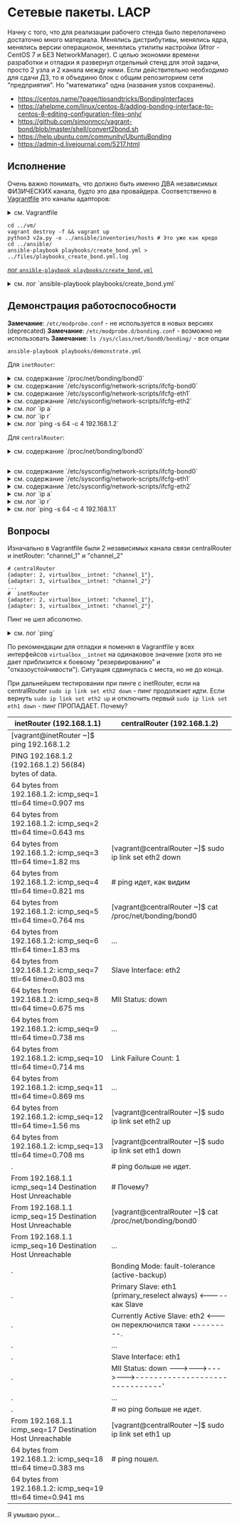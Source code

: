 #  Сетевые пакеты. LACP 

Начну c того, что для реализации рабочего стенда было перелопачено достаточно много материала. Менялись дистрибутивы, менялись ядра, менялись версии операционок, менялись утилиты настройки (Итог - CentOS 7 и БЕЗ NetworkManager). С целью экономии времени разработки и отладки я развернул отдельный стенд для этой задачи, просто 2 узла и 2 канала между ними. Если действительно необходимо для сдачи ДЗ, то я объединю блок с общим репозиторием сети "предприятия". Но "математика" одна (названия узлов сохранены).

* https://centos.name/?page/tipsandtricks/BondingInterfaces
* https://ahelpme.com/linux/centos-8/adding-bonding-interface-to-centos-8-editing-configuration-files-only/
* https://github.com/simonmcc/vagrant-bond/blob/master/shell/convert2bond.sh
* https://help.ubuntu.com/community/UbuntuBonding
* https://admin-d.livejournal.com/5217.html

## Исполнение

Очень важно понимать, что должно быть именно ДВА независимых ФИЗИЧЕСКИХ канала, будто это два провайдера. Соответственно в [Vagrantfile](./033_part2/vm/Vagrantfile) это каналы адапторов: 

<details><summary>см. Vagrantfile</summary>

```text
# -*- mode: ruby -*-
# vim: set ft=ruby :

MACHINES = {
    :inetRouter => {
        :box_name => "centos/7",
        :net => [
            {adapter: 2, virtualbox__intnet: "channel_1",},
            {adapter: 3, virtualbox__intnet: "channel_2",}
        ]
    },
    :centralRouter => {
        :box_name => "centos/7",
        :net => [
            {adapter: 2, virtualbox__intnet: "channel_1",},
            {adapter: 3, virtualbox__intnet: "channel_2",},
        ]
    },
}

Vagrant.configure("2") do |config|

    MACHINES.each do |boxname, boxconfig|
        config.gatling.rsync_on_startup = false
        config.vm.define boxname do |box|
            box.vm.provision "shell", run: "always", inline: <<-SHELL

                systemctl stop NetworkManager    # <--- No once anymore
                systemctl disable NetworkManager # <--- No once anymore

                systemctl enable network.service
                systemctl start network.service

            SHELL

            config.vm.provider "virtualbox" do |v|
                v.memory = 256
                v.cpus = 1
            end

            box.vm.box = boxconfig[:box_name]
            box.vm.host_name = boxname.to_s

            boxconfig[:net].each do |ipconf|
                box.vm.network "private_network", ipconf
            end

            box.vm.provision "shell", inline: <<-SHELL
                mkdir -p ~root/.ssh
                cp ~vagrant/.ssh/auth* ~root/.ssh
            SHELL

        end
    end
end

```

</details>

```shell
cd ../vm/
vagrant destroy -f && vagrant up 
python3 v2a.py -o ../ansible/inventories/hosts # Это уже как кредо
cd ../ansible/
ansible-playbook playbooks/create_bond.yml > ../files/playbooks_create_bond.yml.log
```

[лог `ansible-playbook playbooks/create_bond.yml`](./033_part2/files/playbooks_create_bond.yml.log)

<details><summary>см. лог `ansible-playbook playbooks/create_bond.yml`</summary>

```text

PLAY [Playbook of bond config] *************************************************

TASK [Gathering Facts] *********************************************************
ok: [centralRouter]
ok: [inetRouter]

TASK [../roles/create_bond : /etc/sysconfig/network | "NOZEROCONF=yes" | I don't want 169.254.0.0/16 network at default] ***
changed: [inetRouter]
changed: [centralRouter]

TASK [../roles/create_bond : /etc/sysconfig/network-scripts/ifcfg-<bonded> | delete interfaces] ***
changed: [inetRouter] => (item={'DEVICE': 'bond0', 'NAME': 'bond0', 'TYPE': 'Bond', 'BONDING_MASTER': 'yes', 'IPADDR': '192.168.1.1', 'NETMASK': '255.255.255.252', 'ONBOOT': 'yes', 'DEFROUTE': 'yes', 'USERCTL': 'no', 'BONDING_OPTS': '"mode=1 miimon=100 primary=eth1 primary=eth2 primary_select=always downdelay=200 updelay=200"'})
changed: [centralRouter] => (item={'DEVICE': 'bond0', 'NAME': 'bond0', 'TYPE': 'Bond', 'BONDING_MASTER': 'yes', 'IPADDR': '192.168.1.2', 'NETMASK': '255.255.255.252', 'GATEWAY': '192.168.1.1', 'ONBOOT': 'yes', 'DEFROUTE': 'yes', 'USERCTL': 'no', 'BONDING_OPTS': '"mode=1 miimon=100 primary=eth1 primary=eth2 primary_select=always downdelay=200 updelay=200"'})
changed: [inetRouter] => (item={'DEVICE': 'eth1', 'NAME': 'eth1', 'TYPE': 'Ethernet', 'SLAVE': 'yes', 'MASTER': 'bond0', 'BOOTPROTO': 'none', 'ONBOOT': 'yes', 'USERCTL': 'no', 'NM_CONTROLLED': 'no'})
changed: [centralRouter] => (item={'DEVICE': 'eth1', 'NAME': 'eth1', 'TYPE': 'Ethernet', 'SLAVE': 'yes', 'MASTER': 'bond0', 'BOOTPROTO': 'none', 'ONBOOT': 'yes', 'USERCTL': 'no', 'NM_CONTROLLED': 'no'})
changed: [inetRouter] => (item={'DEVICE': 'eth2', 'NAME': 'eth2', 'TYPE': 'Ethernet', 'SLAVE': 'yes', 'MASTER': 'bond0', 'BOOTPROTO': 'none', 'ONBOOT': 'yes', 'USERCTL': 'no', 'NM_CONTROLLED': 'no'})
changed: [centralRouter] => (item={'DEVICE': 'eth2', 'NAME': 'eth2', 'TYPE': 'Ethernet', 'SLAVE': 'yes', 'MASTER': 'bond0', 'BOOTPROTO': 'none', 'ONBOOT': 'yes', 'USERCTL': 'no', 'NM_CONTROLLED': 'no'})

TASK [../roles/create_bond : /etc/sysconfig/network-scripts/ifcfg-<bonded> | create bond] ***
changed: [inetRouter] => (item={'DEVICE': 'bond0', 'NAME': 'bond0', 'TYPE': 'Bond', 'BONDING_MASTER': 'yes', 'IPADDR': '192.168.1.1', 'NETMASK': '255.255.255.252', 'ONBOOT': 'yes', 'DEFROUTE': 'yes', 'USERCTL': 'no', 'BONDING_OPTS': '"mode=1 miimon=100 primary=eth1 primary=eth2 primary_select=always downdelay=200 updelay=200"'})
changed: [centralRouter] => (item={'DEVICE': 'bond0', 'NAME': 'bond0', 'TYPE': 'Bond', 'BONDING_MASTER': 'yes', 'IPADDR': '192.168.1.2', 'NETMASK': '255.255.255.252', 'GATEWAY': '192.168.1.1', 'ONBOOT': 'yes', 'DEFROUTE': 'yes', 'USERCTL': 'no', 'BONDING_OPTS': '"mode=1 miimon=100 primary=eth1 primary=eth2 primary_select=always downdelay=200 updelay=200"'})
changed: [inetRouter] => (item={'DEVICE': 'eth1', 'NAME': 'eth1', 'TYPE': 'Ethernet', 'SLAVE': 'yes', 'MASTER': 'bond0', 'BOOTPROTO': 'none', 'ONBOOT': 'yes', 'USERCTL': 'no', 'NM_CONTROLLED': 'no'})
changed: [centralRouter] => (item={'DEVICE': 'eth1', 'NAME': 'eth1', 'TYPE': 'Ethernet', 'SLAVE': 'yes', 'MASTER': 'bond0', 'BOOTPROTO': 'none', 'ONBOOT': 'yes', 'USERCTL': 'no', 'NM_CONTROLLED': 'no'})
changed: [inetRouter] => (item={'DEVICE': 'eth2', 'NAME': 'eth2', 'TYPE': 'Ethernet', 'SLAVE': 'yes', 'MASTER': 'bond0', 'BOOTPROTO': 'none', 'ONBOOT': 'yes', 'USERCTL': 'no', 'NM_CONTROLLED': 'no'})
changed: [centralRouter] => (item={'DEVICE': 'eth2', 'NAME': 'eth2', 'TYPE': 'Ethernet', 'SLAVE': 'yes', 'MASTER': 'bond0', 'BOOTPROTO': 'none', 'ONBOOT': 'yes', 'USERCTL': 'no', 'NM_CONTROLLED': 'no'})

RUNNING HANDLER [../roles/create_bond : systemctl-restart-network] *************
changed: [centralRouter]
changed: [inetRouter]

PLAY RECAP *********************************************************************
centralRouter              : ok=5    changed=4    unreachable=0    failed=0    skipped=0    rescued=0    ignored=0   
inetRouter                 : ok=5    changed=4    unreachable=0    failed=0    skipped=0    rescued=0    ignored=0   


```

</details>

## Демонстрация работоспособности

__Замечание__: `/etc/modprobe.conf` - не используется в новых версиях (deprecated)
__Замечание__: `/etc/modprobe.d/bonding.conf` - возможно не использовать
__Замечание__: `ls /sys/class/net/bond0/bonding/` - все опции

```shell
ansible-playbook playbooks/demonstrate.yml 
```

Для `inetRouter`:

<details><summary>см. содержание `/proc/net/bonding/bond0`</summary>

```text
Ethernet Channel Bonding Driver: v3.7.1 (April 27, 2011)

Bonding Mode: fault-tolerance (active-backup)
Primary Slave: eth1 (primary_reselect always)
Currently Active Slave: eth1
MII Status: up
MII Polling Interval (ms): 100
Up Delay (ms): 200
Down Delay (ms): 200

Slave Interface: eth1
MII Status: up
Speed: 1000 Mbps
Duplex: full
Link Failure Count: 0
Permanent HW addr: 08:00:27:b0:a8:35
Slave queue ID: 0

Slave Interface: eth2
MII Status: up
Speed: 1000 Mbps
Duplex: full
Link Failure Count: 0
Permanent HW addr: 08:00:27:27:4e:e7
Slave queue ID: 0
```

</details>

<details><summary>см. содержание `/etc/sysconfig/network-scripts/ifcfg-bond0`</summary>

```text
DEVICE=bond0
NAME=bond0
TYPE=Bond
BONDING_MASTER=yes
IPADDR=192.168.1.1
NETMASK=255.255.255.252
ONBOOT=yes
DEFROUTE=yes
USERCTL=no
BONDING_OPTS="mode=1 miimon=100 primary=eth1 primary=eth2 primary_select=always downdelay=200 updelay=200"
```

</details>

<details><summary>см. содержание `/etc/sysconfig/network-scripts/ifcfg-eth1`</summary>

```text
DEVICE=eth1
NAME=eth1
TYPE=Ethernet
SLAVE=yes
MASTER=bond0
BOOTPROTO=none
ONBOOT=yes
USERCTL=no
NM_CONTROLLED=no
```

</details>

<details><summary>см. содержание `/etc/sysconfig/network-scripts/ifcfg-eth2`</summary>

```text
DEVICE=eth2
NAME=eth2
TYPE=Ethernet
SLAVE=yes
MASTER=bond0
BOOTPROTO=none
ONBOOT=yes
USERCTL=no
NM_CONTROLLED=no
```

</details>

<details><summary>см. лог `ip a`</summary>

```text
1: lo: <LOOPBACK,UP,LOWER_UP> mtu 65536 qdisc noqueue state UNKNOWN group default qlen 1000
    link/loopback 00:00:00:00:00:00 brd 00:00:00:00:00:00
    inet 127.0.0.1/8 scope host lo
       valid_lft forever preferred_lft forever
    inet6 ::1/128 scope host 
       valid_lft forever preferred_lft forever
2: eth0: <BROADCAST,MULTICAST,UP,LOWER_UP> mtu 1500 qdisc pfifo_fast state UP group default qlen 1000
    link/ether 52:54:00:4d:77:d3 brd ff:ff:ff:ff:ff:ff
    inet 10.0.2.15/24 brd 10.0.2.255 scope global dynamic eth0
       valid_lft 86333sec preferred_lft 86333sec
    inet6 fe80::5054:ff:fe4d:77d3/64 scope link 
       valid_lft forever preferred_lft forever
3: eth1: <BROADCAST,MULTICAST,SLAVE,UP,LOWER_UP> mtu 1500 qdisc pfifo_fast master bond0 state UP group default qlen 1000
    link/ether 08:00:27:b0:a8:35 brd ff:ff:ff:ff:ff:ff
4: eth2: <BROADCAST,MULTICAST,SLAVE,UP,LOWER_UP> mtu 1500 qdisc pfifo_fast master bond0 state UP group default qlen 1000
    link/ether 08:00:27:b0:a8:35 brd ff:ff:ff:ff:ff:ff
5: bond0: <BROADCAST,MULTICAST,MASTER,UP,LOWER_UP> mtu 1500 qdisc noqueue state UP group default qlen 1000
    link/ether 08:00:27:b0:a8:35 brd ff:ff:ff:ff:ff:ff
    inet 192.168.1.1/30 brd 192.168.1.3 scope global bond0
       valid_lft forever preferred_lft forever
    inet6 fe80::a00:27ff:feb0:a835/64 scope link 
       valid_lft forever preferred_lft forever
```

</details>

<details><summary>см. лог `ip r`</summary>

```text
default via 10.0.2.2 dev eth0 
10.0.2.0/24 dev eth0 proto kernel scope link src 10.0.2.15 
192.168.1.0/30 dev bond0 proto kernel scope link src 192.168.1.1 
```

</details>

<details><summary>см. лог `ping -s 64 -c 4 192.168.1.2`</summary>

```text
PING 192.168.1.2 (192.168.1.2) 56(84) bytes of data.

--- 192.168.1.2 ping statistics ---
4 packets transmitted, 0 received, 100% packet loss, time 2999ms
```

</details>

Для `centralRouter`:

<details><summary>см. содержание `/proc/net/bonding/bond0`</summary>

```text
Ethernet Channel Bonding Driver: v3.7.1 (April 27, 2011)

Bonding Mode: fault-tolerance (active-backup)
Primary Slave: eth1 (primary_reselect always)
Currently Active Slave: eth1
MII Status: up
MII Polling Interval (ms): 100
Up Delay (ms): 200
Down Delay (ms): 200

Slave Interface: eth1
MII Status: up
Speed: 1000 Mbps
Duplex: full
Link Failure Count: 0
Permanent HW addr: 08:00:27:b0:ce:4a
Slave queue ID: 0

Slave Interface: eth2
MII Status: up
Speed: 1000 Mbps
Duplex: full
Link Failure Count: 0
Permanent HW addr: 08:00:27:84:e8:54
Slave queue ID: 0
```

</details>

```text

```


<details><summary>см. содержание `/etc/sysconfig/network-scripts/ifcfg-bond0`</summary>

```text
DEVICE=bond0
NAME=bond0
TYPE=Bond
BONDING_MASTER=yes
IPADDR=192.168.1.2
NETMASK=255.255.255.252
GATEWAY=192.168.1.1
ONBOOT=yes
DEFROUTE=yes
USERCTL=no
BONDING_OPTS="mode=1 miimon=100 primary=eth1 primary=eth2 primary_select=always downdelay=200 updelay=200"
```

</details>

<details><summary>см. содержание `/etc/sysconfig/network-scripts/ifcfg-eth1`</summary>

```text
DEVICE=eth1
NAME=eth1
TYPE=Ethernet
SLAVE=yes
MASTER=bond0
BOOTPROTO=none
ONBOOT=yes
USERCTL=no
NM_CONTROLLED=no
```

</details>

<details><summary>см. содержание `/etc/sysconfig/network-scripts/ifcfg-eth2`</summary>

```text
DEVICE=eth2
NAME=eth2
TYPE=Ethernet
SLAVE=yes
MASTER=bond0
BOOTPROTO=none
ONBOOT=yes
USERCTL=no
NM_CONTROLLED=no
```

</details>

<details><summary>см. лог `ip a`</summary>

```text
1: lo: <LOOPBACK,UP,LOWER_UP> mtu 65536 qdisc noqueue state UNKNOWN group default qlen 1000
    link/loopback 00:00:00:00:00:00 brd 00:00:00:00:00:00
    inet 127.0.0.1/8 scope host lo
       valid_lft forever preferred_lft forever
    inet6 ::1/128 scope host 
       valid_lft forever preferred_lft forever
2: eth0: <BROADCAST,MULTICAST,UP,LOWER_UP> mtu 1500 qdisc pfifo_fast state UP group default qlen 1000
    link/ether 52:54:00:4d:77:d3 brd ff:ff:ff:ff:ff:ff
    inet 10.0.2.15/24 brd 10.0.2.255 scope global dynamic eth0
       valid_lft 86333sec preferred_lft 86333sec
    inet6 fe80::5054:ff:fe4d:77d3/64 scope link 
       valid_lft forever preferred_lft forever
3: eth1: <BROADCAST,MULTICAST,SLAVE,UP,LOWER_UP> mtu 1500 qdisc pfifo_fast master bond0 state UP group default qlen 1000
    link/ether 08:00:27:b0:ce:4a brd ff:ff:ff:ff:ff:ff
4: eth2: <BROADCAST,MULTICAST,SLAVE,UP,LOWER_UP> mtu 1500 qdisc pfifo_fast master bond0 state UP group default qlen 1000
    link/ether 08:00:27:b0:ce:4a brd ff:ff:ff:ff:ff:ff
5: bond0: <BROADCAST,MULTICAST,MASTER,UP,LOWER_UP> mtu 1500 qdisc noqueue state UP group default qlen 1000
    link/ether 08:00:27:b0:ce:4a brd ff:ff:ff:ff:ff:ff
    inet 192.168.1.2/30 brd 192.168.1.3 scope global bond0
       valid_lft forever preferred_lft forever
    inet6 fe80::a00:27ff:feb0:ce4a/64 scope link 
       valid_lft forever preferred_lft forever
```

</details>

<details><summary>см. лог `ip r`</summary>

```text
default via 10.0.2.2 dev eth0 
10.0.2.0/24 dev eth0 proto kernel scope link src 10.0.2.15 
192.168.1.0/30 dev bond0 proto kernel scope link src 192.168.1.2 
```

</details>

<details><summary>см. лог `ping -s 64 -c 4 192.168.1.1`</summary>

```text
PING 192.168.1.1 (192.168.1.1) 56(84) bytes of data.
From 192.168.1.2 icmp_seq=1 Destination Host Unreachable
From 192.168.1.2 icmp_seq=2 Destination Host Unreachable
From 192.168.1.2 icmp_seq=3 Destination Host Unreachable
From 192.168.1.2 icmp_seq=4 Destination Host Unreachable

--- 192.168.1.1 ping statistics ---
4 packets transmitted, 0 received, +4 errors, 100% packet loss, time 2999ms
pipe 4
```

</details>

## Вопросы

Изначально в Vagrantfile были 2 независимых канала связи centralRouter и inetRouter: "channel_1" и "channel_2"
```shell
# centralRouter
{adapter: 2, virtualbox__intnet: "channel_1"}, 
{adapter: 3, virtualbox__intnet: "channel_2"}
...
#  inetRouter
{adapter: 2, virtualbox__intnet: "channel_1"}, 
{adapter: 3, virtualbox__intnet: "channel_2"}
```

Пинг не шел абсолютно.


<details><summary>см. лог `ping`</summary>

```text
[vagrant@inetRouter ~]$ ping -c 4 192.168.1.2
PING 192.168.1.2 (192.168.1.2) 56(84) bytes of data.
From 192.168.1.1 icmp_seq=1 Destination Host Unreachable
From 192.168.1.1 icmp_seq=2 Destination Host Unreachable
From 192.168.1.1 icmp_seq=3 Destination Host Unreachable
From 192.168.1.1 icmp_seq=4 Destination Host Unreachable

--- 192.168.1.2 ping statistics ---
4 packets transmitted, 0 received, +4 errors, 100% packet loss, time 3000ms
pipe 4


[vagrant@centralRouter ~]$ ping -c 4 192.168.1.1
PING 192.168.1.1 (192.168.1.1) 56(84) bytes of data.

--- 192.168.1.1 ping statistics ---
4 packets transmitted, 0 received, 100% packet loss, time 3000ms


```

</details>

По рекомендации для отладки я поменял в Vagrantfile у всех интерфейсов `virtualbox__intnet` на одинаковое значение (хотя это не дает приблизится к боевому "резервированию" и "отказоустойчивости"). Ситуация сдвинулась с места, но не до конца.

При дальнейшем тестировании при пинге с inetRouter, если на centralRouter `sudo ip link set eth2 down` - пинг продолжает идти.
Если вернуть `sudo ip link set eth2 up` и отключить первый `sudo ip link set eth1 down` - пинг ПРОПАДАЕТ.
Почему?

inetRouter (192.168.1.1) | centralRouter (192.168.1.2)
 --- | --- 
[vagrant@inetRouter ~]$  ping  192.168.1.2 | 
PING 192.168.1.2 (192.168.1.2) 56(84) bytes of data. | 
64 bytes from 192.168.1.2: icmp_seq=1 ttl=64 time=0.907 ms | 
64 bytes from 192.168.1.2: icmp_seq=2 ttl=64 time=0.643 ms | 
64 bytes from 192.168.1.2: icmp_seq=3 ttl=64 time=1.82 ms | [vagrant@centralRouter ~]$  sudo ip link set eth2 down
64 bytes from 192.168.1.2: icmp_seq=4 ttl=64 time=0.821 ms | # ping идет, как видим
64 bytes from 192.168.1.2: icmp_seq=5 ttl=64 time=0.764 ms | [vagrant@centralRouter ~]$  cat /proc/net/bonding/bond0
64 bytes from 192.168.1.2: icmp_seq=6 ttl=64 time=1.83 ms | ...
64 bytes from 192.168.1.2: icmp_seq=7 ttl=64 time=0.803 ms | Slave Interface: eth2
64 bytes from 192.168.1.2: icmp_seq=8 ttl=64 time=0.675 ms | MII Status: down
64 bytes from 192.168.1.2: icmp_seq=9 ttl=64 time=0.738 ms | ...
64 bytes from 192.168.1.2: icmp_seq=10 ttl=64 time=0.714 ms | Link Failure Count: 1
64 bytes from 192.168.1.2: icmp_seq=11 ttl=64 time=0.869 ms | ...
64 bytes from 192.168.1.2: icmp_seq=12 ttl=64 time=1.56 ms | [vagrant@centralRouter ~]$ sudo ip link set eth2 up
64 bytes from 192.168.1.2: icmp_seq=13 ttl=64 time=0.708 ms | [vagrant@centralRouter ~]$ sudo ip link set eth1 down
. | # ping больше не идет. 
From 192.168.1.1 icmp_seq=14 Destination Host Unreachable | # Почему?
From 192.168.1.1 icmp_seq=15 Destination Host Unreachable | [vagrant@centralRouter ~]$  cat /proc/net/bonding/bond0
From 192.168.1.1 icmp_seq=16 Destination Host Unreachable | ...
. | Bonding Mode: fault-tolerance (active-backup)
. | Primary Slave: eth1 (primary_reselect always)    <----- как Slave
. | Currently Active Slave: eth2 <--- он переключился таки ---------.
. | ...                                                             |
. | Slave Interface: eth1                                           |
. | MII Status: down --->--->--->--->-------------------------------'
. | ...
. | #  но ping больше не идет.
From 192.168.1.1 icmp_seq=17 Destination Host Unreachable | [vagrant@centralRouter ~]$ sudo ip link set eth1 up
64 bytes from 192.168.1.2: icmp_seq=18 ttl=64 time=0.383 ms | # ping пошел. 
64 bytes from 192.168.1.2: icmp_seq=19 ttl=64 time=0.941 ms | 


Я умываю руки...